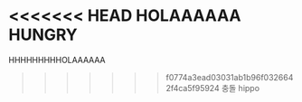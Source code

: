 <<<<<<< HEAD
HOLAAAAAA
HUNGRY
=======
HHHHHHHHHOLAAAAAA
>>>>>>> f0774a3ead03031ab1b96f0326642f4ca5f95924
충돌 
hippo